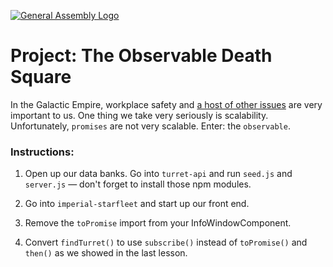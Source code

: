[![General Assembly Logo](https://camo.githubusercontent.com/1a91b05b8f4d44b5bbfb83abac2b0996d8e26c92/687474703a2f2f692e696d6775722e636f6d2f6b6538555354712e706e67)](https://generalassemb.ly/education/web-development-immersive)

# Project: The **Observable** Death Square

In the Galactic Empire, workplace safety and [a host of other issues](https://twitter.com/DeathStarPR) are very important to us. One thing we take very seriously is scalability. Unfortunately, `promises` are not very scalable. Enter: the `observable`. 

### Instructions:

1. Open up our data banks. Go into `turret-api` and run `seed.js` and `server.js` — don't forget to install those npm modules.

2. Go into `imperial-starfleet` and start up our front end.

3. Remove the `toPromise` import from your InfoWindowComponent.

4. Convert `findTurret()` to use `subscribe()` instead of `toPromise()` and `then()` as we showed in the last lesson.
